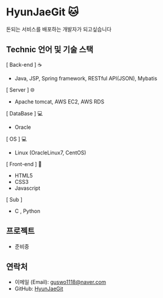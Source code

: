 #  HyunJaeGit 🐱
돈되는 서비스를 배포하는 개발자가 되고싶습니다

## Technic 언어 및 기술 스택

 [ Back-end ] ☕️
- Java, JSP, Spring framework, RESTful API(JSON), Mybatis 

 [ Server ] 🌐
- Apache tomcat, AWS EC2, AWS RDS

 [ DataBase ] 💻
- Oracle

 [ OS ] 💻
 - Linux (OracleLinux7, CentOS) 
  
 [ Front-end ] 🎨
- HTML5 
- CSS3
- Javascript 

 [ Sub ]
- C , Python 
  
## 프로젝트
- 준비중

## 연락처

- 이메일 (Email): guswo1118@naver.com
- GitHub: [HyunJaeGit](https://github.com/HyunJaeGit)
